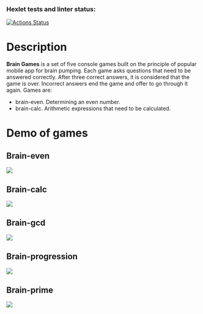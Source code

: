 ### Hexlet tests and linter status:

[![Actions Status](https://github.com/GhostJoker111/fullstack-javascript-project-44/workflows/hexlet-check/badge.svg)](https://github.com/GhostJoker111/fullstack-javascript-project-44/actions)
# Description
**Brain Games** is a set of five console games built on the principle of popular mobile app for brain pumping. Each game asks questions that need to be answered correctly. After three correct answers, it is considered that the game is over. Incorrect answers end the game and offer to go through it again. Games are:
- brain-even. Determining an even number.
- brain-calc. Arithmetic expressions that need to be calculated.

# Demo of games

## Brain-even
<a href="https://asciinema.org/a/583108" target="_blank"><img src="https://asciinema.org/a/583108.svg" /></a>

## Brain-calc
<a href="https://asciinema.org/a/YHKoIhky2dLHVyX43Pfoa6RHE" target="_blank"><img src="https://asciinema.org/a/YHKoIhky2dLHVyX43Pfoa6RHE.svg" /></a>

## Brain-gcd
<a href="https://asciinema.org/a/XAp1uhdCLhgKcrMpDq7AneyQo" target="_blank"><img src="https://asciinema.org/a/XAp1uhdCLhgKcrMpDq7AneyQo.svg" /></a>

## Brain-progression
<a href="https://asciinema.org/a/NcQY6IqDj8bbN5rVZtQV3DeHQ" target="_blank"><img src="https://asciinema.org/a/NcQY6IqDj8bbN5rVZtQV3DeHQ.svg" /></a>

## Brain-prime

<a href="https://asciinema.org/a/KwnWh3nbuyruNssubmzMOlGmn" target="_blank"><img src="https://asciinema.org/a/KwnWh3nbuyruNssubmzMOlGmn.svg" /></a>